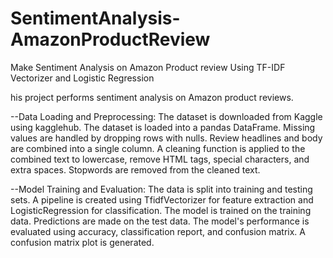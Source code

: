 # SentimentAnalysis-AmazonProductReview
Make Sentiment Analysis on Amazon Product review Using TF-IDF Vectorizer and Logistic Regression

his project performs sentiment analysis on Amazon product reviews.


--Data Loading and Preprocessing:
The dataset is downloaded from Kaggle using kagglehub.
The dataset is loaded into a pandas DataFrame.
Missing values are handled by dropping rows with nulls.
Review headlines and body are combined into a single column.
A cleaning function is applied to the combined text to lowercase, remove HTML tags, special characters, and extra spaces.
Stopwords are removed from the cleaned text.


--Model Training and Evaluation:
The data is split into training and testing sets.
A pipeline is created using TfidfVectorizer for feature extraction and LogisticRegression for classification.
The model is trained on the training data.
Predictions are made on the test data.
The model's performance is evaluated using accuracy, classification report, and confusion matrix.
A confusion matrix plot is generated.
